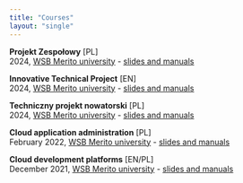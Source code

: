 ```yaml
---
title: "Courses"
layout: "single"
---
```


<b>Projekt Zespołowy</b> [PL]<br />
2024, <a href="https://www.merito.pl/">WSB Merito university</a> &#45; <a href="https://github.com/wojciech11/se_projekt_zespolowy">slides and manuals</a>

<b>Innovative Technical Project</b> [EN]<br />
2024, <a href="https://www.merito.pl/">WSB Merito university</a> &#45; <a href="https://github.com/wojciech11/se_techniczny_projekt_nowatorski">slides and manuals</a>

<b>Techniczny projekt nowatorski</b> [PL]<br />
2024, <a href="https://www.merito.pl/">WSB Merito university</a> &#45; <a href="https://github.com/wojciech11/se_techniczny_projekt_nowatorski">slides and manuals</a>

<b>Cloud application administration</b> [PL]<br />
February 2022, <a href="https://www.merito.pl/">WSB Merito university</a> &#45; <a href="https://github.com/wojciech11/se_cloud_app_administration_and_development">slides and manuals</a>

<b>Cloud development platforms</b> [EN/PL]<br />
December 2021, <a href="https://www.merito.pl/">WSB Merito university</a> &#45; <a href="https://github.com/wojciech11/cloud_dev_tools_and_platforms">slides and manuals</a>
